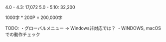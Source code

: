 4.0 - 4.3: 17,072
5.0 - 5.10: 32,200

1000字 * 200P = 200,000字

TODO:
・グローバルメニュー -> Windows非対応では？
・WINDOWS, macOSでの動作チェック